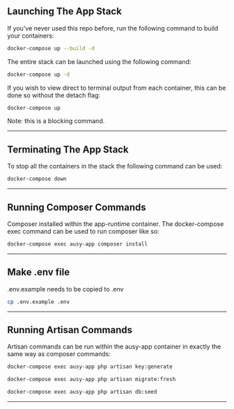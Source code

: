 ## Launching The App Stack ##

If you've never used this repo before, run the following command to build your containers:

```bash
docker-compose up --build -d 
```

The entire stack can be launched using the following command:

```bash
docker-compose up -d 
```

If you wish to view direct to terminal output from each container, this can be done so without the detach flag:

```bash
docker-compose up
```

Note: this is a blocking command.
___

## Terminating The App Stack ##

To stop all the containers in the stack the following command can be used:

```bash
docker-compose down
```

___

## Running Composer Commands ##

Composer installed within the app-runtime container. The docker-compose exec command can be used to run composer like
so:

```bash
docker-compose exec ausy-app composer install
```

---

## Make .env file ##

.env.example needs to be copied to .env

```bash
cp .env.example .env
```

___

## Running Artisan Commands ##

Artisan commands can be run within the ausy-app container in exactly the same way as composer commands:

```bash
docker-compose exec ausy-app php artisan key:generate
```

```bash
docker-compose exec ausy-app php artisan migrate:fresh
```

```bash
docker-compose exec ausy-app php artisan db:seed
```

___
